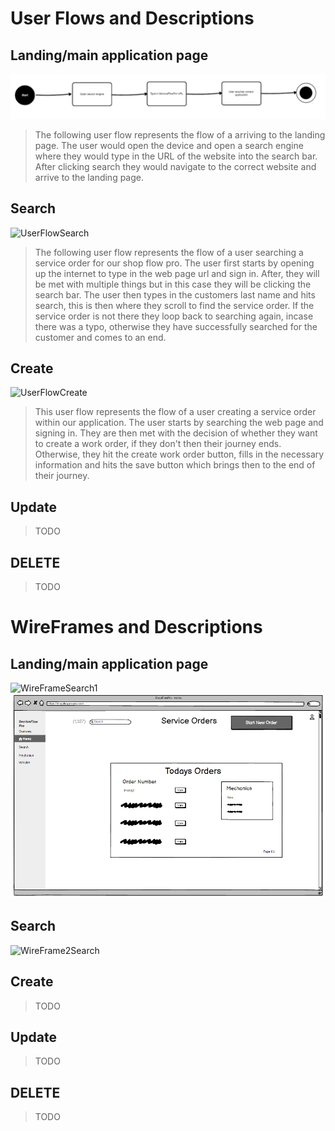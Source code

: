 # User Flows and Descriptions

## Landing/main application page
![UserFlowLanding](/UIUX/UIUXImages/landing.png)
> The following user flow represents the flow of a arriving to the landing page. The user would open the device and open a search engine where they would type in the URL of the website into the search bar. After clicking search they would navigate to the correct website and arrive to the landing page.

## Search
![UserFlowSearch](https://github.com/user-attachments/assets/be678810-7546-4be5-af77-ae3f83c6d69a)
> The following user flow represents the flow of a user searching a service order for our shop flow pro. The user first starts by opening up the internet to type in the web page url and sign in. After, they will be met with multiple things but in this case they will be clicking the search bar. The user then types in the customers last name and hits search, this is then where they scroll to find the service order. If the service order is not there they loop back to searching again, incase there was a typo, otherwise they have successfully searched for the customer and comes to an end.

## Create
![UserFlowCreate](https://github.com/user-attachments/assets/cba3dd90-a03e-469e-af7f-bdd0f38508cd)
> This user flow represents the flow of a user creating a service order within our application. The user starts by searching the web page and signing in. They are then met with the decision of whether they want to create a work order, if they don't then their journey ends. Otherwise, they hit the create work order button, fills in the necessary information and hits the save button which brings then to the end of their journey.

## Update
> TODO

## DELETE
> TODO


# WireFrames and Descriptions

## Landing/main application page
![WireFrameSearch1](https://github.com/user-attachments/assets/b356d412-75e5-4857-9c5b-86a2b697232c)
![WireFrameLanding](/UIUX/UIUXImages/landingwire.png)


## Search

![WireFrame2Search](https://github.com/user-attachments/assets/6ac8b227-7a4f-4ad6-a0f4-b97b72b656b6)



## Create
> TODO

## Update
> TODO

## DELETE
> TODO   
